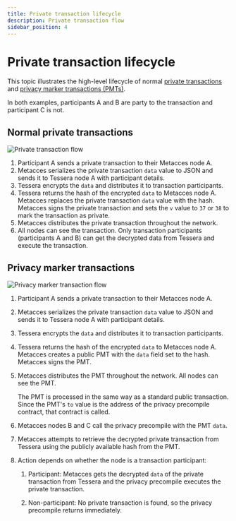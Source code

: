 ```yaml
---
title: Private transaction lifecycle
description: Private transaction flow
sidebar_position: 4
---
```


# Private transaction lifecycle

This topic illustrates the high-level lifecycle of normal [private transactions](private-and-public.md#private-transactions) and [privacy marker transactions (PMTs)](privacy-marker-transactions.md).

In both examples, participants A and B are party to the transaction and participant C is not.

## Normal private transactions

![Private transaction flow](../../images/PrivateTxnFlow.png)

1. Participant A sends a private transaction to their Metacces node A.
2. Metacces serializes the private transaction `data` value to JSON and sends it to Tessera node A with participant details.
3. Tessera encrypts the `data` and distributes it to transaction participants.
4. Tessera returns the hash of the encrypted `data` to Metacces node A. Metacces replaces the private transaction `data` value with the hash. Metacces signs the private transaction and sets the `v` value to `37` or `38` to mark the transaction as private.
5. Metacces distributes the private transaction throughout the network.
6. All nodes can see the transaction. Only transaction participants (participants A and B) can get the decrypted data from Tessera and execute the transaction.

## Privacy marker transactions

![Privacy marker transaction flow](../../images/PMTFlow.png)

1. Participant A sends a private transaction to their Metacces node A.

2. Metacces serializes the private transaction `data` value to JSON and sends it to Tessera node A with participant details.

3. Tessera encrypts the `data` and distributes it to transaction participants.

4. Tessera returns the hash of the encrypted `data` to Metacces node A. Metacces creates a public PMT with the `data` field set to the hash. Metacces signs the PMT.

5. Metacces distributes the PMT throughout the network. All nodes can see the PMT.

   The PMT is processed in the same way as a standard public transaction. Since the PMT's `to` value is the address of the privacy precompile contract, that contract is called.

6. Metacces nodes B and C call the privacy precompile with the PMT `data`.

7. Metacces attempts to retrieve the decrypted private transaction from Tessera using the publicly available hash from the PMT.

8. Action depends on whether the node is a transaction participant:

   1. Participant: Metacces gets the decrypted `data` of the private transaction from Tessera and the privacy precompile executes the private transaction.

   2. Non-participant: No private transaction is found, so the privacy precompile returns immediately.
